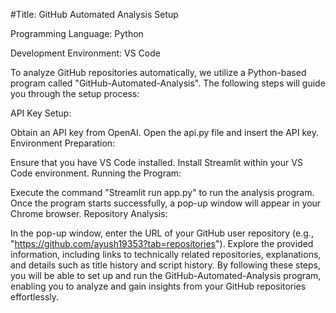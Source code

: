 
#Title: GitHub Automated Analysis Setup

Programming Language: Python

Development Environment: VS Code

To analyze GitHub repositories automatically, we utilize a Python-based program called "GitHub-Automated-Analysis". The following steps will guide you through the setup process:

API Key Setup:

Obtain an API key from OpenAI.
Open the api.py file and insert the API key.
Environment Preparation:

Ensure that you have VS Code installed.
Install Streamlit within your VS Code environment.
Running the Program:

Execute the command "Streamlit run app.py" to run the analysis program.
Once the program starts successfully, a pop-up window will appear in your Chrome browser.
Repository Analysis:

In the pop-up window, enter the URL of your GitHub user repository (e.g., "https://github.com/ayush19353?tab=repositories").
Explore the provided information, including links to technically related repositories, explanations, and details such as title history and script history.
By following these steps, you will be able to set up and run the GitHub-Automated-Analysis program, enabling you to analyze and gain insights from your GitHub repositories effortlessly.




